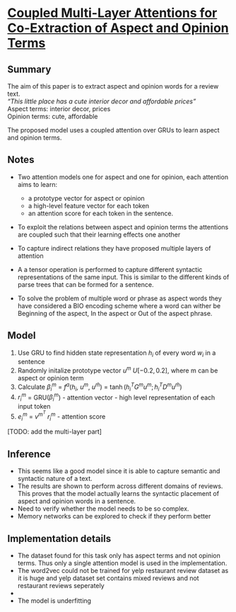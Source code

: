 # [Coupled Multi-Layer Attentions for Co-Extraction of Aspect and Opinion Terms](https://arxiv.org/pdf/1702.01776.pdf)

## Summary

The aim of this paper is to extract aspect and opinion words for a review text.<br>
*“This little place has a cute interior decor and affordable prices”*<br>
Aspect terms: interior decor, prices<br>
Opinion terms: cute, affordable<br>

The proposed model uses a coupled attention over GRUs to learn aspect and opinion terms.

## Notes

* Two attention models one for aspect and one for opinion, each attention aims to learn:
	- a prototype vector for aspect or opinion
	- a high-level feature vector for each token
	- an attention score for each token in the sentence.

* To exploit the relations between aspect and opinion terms the attentions are coupled such that their learning effects one another

* To capture indirect relations they have proposed multiple layers of attention

* A a tensor operation is performed to capture different syntactic representations of the same input. This is similar to the different kinds of parse trees that can be formed for a sentence.

* To solve the problem of multiple word or phrase as aspect words they have considered a BIO encoding scheme where a word can wither be Beginning of the aspect, In the aspect or Out of the aspect phrase.

## Model

1. Use GRU to find hidden state representation $`h_i`$ of every word $`w_i`$ in a sentence
2. Randomly initalize prototype vector $`u^m ~ U[-0.2,0.2]`$, where m can be aspect or opinion term
3. Calculate $`\beta_i^m`$ = $`f^a`$($`h_i`$, $`u^m`$, $`u^{\bar{m}}`$) = $`\tanh(h_i^T G^m u^m ; h_i^T D^m u^{\bar{m}})`$
4. $`r_i^m`$ = GRU($`\beta_i^m`$) - attention vector - high level representation of each input token
5. $`e_i^m`$ = $`v^{m^{T}}`$ $`r_i^m`$ - attention score

[TODO: add the multi-layer part]

## Inference

* This seems like a good model since it is able to capture semantic and syntactic nature of a text.
* The results are shown to perform across different domains of reviews. This proves that the model actually learns the syntactic placement of aspect and opinion words in a sentence.
* Need to verify whether the model needs to be so complex.
* Memory networks can be explored to check if they perform better

## Implementation details
* The dataset found for this task only has aspect terms and not opinion terms. Thus only a single attention model is used in  the implementation.
* The word2vec could not be trained for yelp restaurant review dataset as it is huge and yelp dataset set contains mixed reviews and not restaurant reviews seperately
*
* The model is underfitting 
